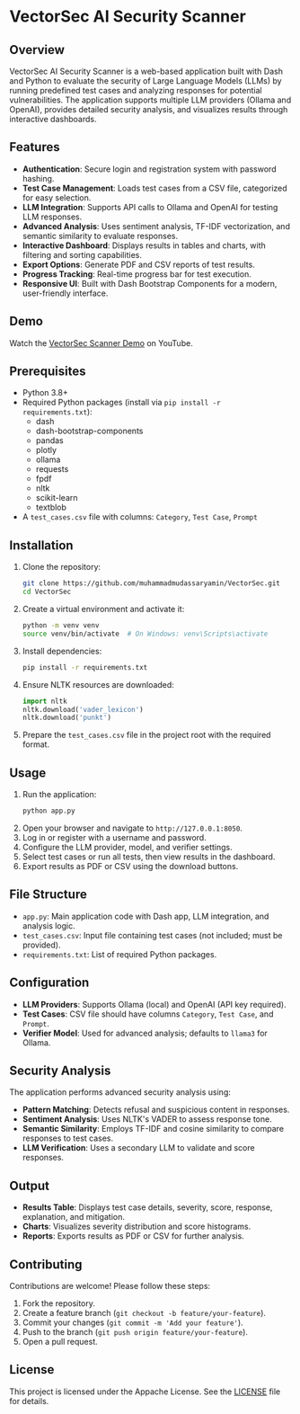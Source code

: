 # VectorSec AI Security Scanner

## Overview
VectorSec AI Security Scanner is a web-based application built with Dash and Python to evaluate the security of Large Language Models (LLMs) by running predefined test cases and analyzing responses for potential vulnerabilities. The application supports multiple LLM providers (Ollama and OpenAI), provides detailed security analysis, and visualizes results through interactive dashboards.

## Features
- **Authentication**: Secure login and registration system with password hashing.
- **Test Case Management**: Loads test cases from a CSV file, categorized for easy selection.
- **LLM Integration**: Supports API calls to Ollama and OpenAI for testing LLM responses.
- **Advanced Analysis**: Uses sentiment analysis, TF-IDF vectorization, and semantic similarity to evaluate responses.
- **Interactive Dashboard**: Displays results in tables and charts, with filtering and sorting capabilities.
- **Export Options**: Generate PDF and CSV reports of test results.
- **Progress Tracking**: Real-time progress bar for test execution.
- **Responsive UI**: Built with Dash Bootstrap Components for a modern, user-friendly interface.

## Demo
Watch the [VectorSec Scanner Demo](https://youtu.be/JOCM-5WmqEU) on YouTube.

## Prerequisites
- Python 3.8+
- Required Python packages (install via `pip install -r requirements.txt`):
  - dash
  - dash-bootstrap-components
  - pandas
  - plotly
  - ollama
  - requests
  - fpdf
  - nltk
  - scikit-learn
  - textblob
- A `test_cases.csv` file with columns: `Category`, `Test Case`, `Prompt`

## Installation
1. Clone the repository:
   ```bash
   git clone https://github.com/muhammadmudassaryamin/VectorSec.git
   cd VectorSec
   ```
2. Create a virtual environment and activate it:
   ```bash
   python -m venv venv
   source venv/bin/activate  # On Windows: venv\Scripts\activate
   ```
3. Install dependencies:
   ```bash
   pip install -r requirements.txt
   ```
4. Ensure NLTK resources are downloaded:
   ```python
   import nltk
   nltk.download('vader_lexicon')
   nltk.download('punkt')
   ```
5. Prepare the `test_cases.csv` file in the project root with the required format.

## Usage
1. Run the application:
   ```bash
   python app.py
   ```
2. Open your browser and navigate to `http://127.0.0.1:8050`.
3. Log in or register with a username and password.
4. Configure the LLM provider, model, and verifier settings.
5. Select test cases or run all tests, then view results in the dashboard.
6. Export results as PDF or CSV using the download buttons.

## File Structure
- `app.py`: Main application code with Dash app, LLM integration, and analysis logic.
- `test_cases.csv`: Input file containing test cases (not included; must be provided).
- `requirements.txt`: List of required Python packages.

## Configuration
- **LLM Providers**: Supports Ollama (local) and OpenAI (API key required).
- **Test Cases**: CSV file should have columns `Category`, `Test Case`, and `Prompt`.
- **Verifier Model**: Used for advanced analysis; defaults to `llama3` for Ollama.

## Security Analysis
The application performs advanced security analysis using:
- **Pattern Matching**: Detects refusal and suspicious content in responses.
- **Sentiment Analysis**: Uses NLTK's VADER to assess response tone.
- **Semantic Similarity**: Employs TF-IDF and cosine similarity to compare responses to test cases.
- **LLM Verification**: Uses a secondary LLM to validate and score responses.

## Output
- **Results Table**: Displays test case details, severity, score, response, explanation, and mitigation.
- **Charts**: Visualizes severity distribution and score histograms.
- **Reports**: Exports results as PDF or CSV for further analysis.

## Contributing
Contributions are welcome! Please follow these steps:
1. Fork the repository.
2. Create a feature branch (`git checkout -b feature/your-feature`).
3. Commit your changes (`git commit -m 'Add your feature'`).
4. Push to the branch (`git push origin feature/your-feature`).
5. Open a pull request.

## License
This project is licensed under the Appache License. See the [LICENSE](LICENSE) file for details.

